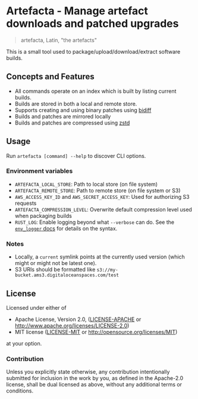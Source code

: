 # Artefacta - Manage artefact downloads and patched upgrades

> artefacta, Latin, "the artefacts"

This is a small tool used to package/upload/download/extract software builds.

## Concepts and Features

- All commands operate on an index which is built by listing current builds.
- Builds are stored in both a local and remote store.
- Supports creating and using binary patches using [bidiff]
- Builds and patches are mirrored locally
- Builds and patches are compressed using [zstd]

[bidiff]: https://github.com/divvun/bidiff
[zstd]: https://github.com/facebook/zstd

## Usage

Run `artefacta [command] --help` to discover CLI options.

### Environment variables

- `ARTEFACTA_LOCAL_STORE`: Path to local store (on file system)
- `ARTEFACTA_REMOTE_STORE`: Path to remote store (on file system or S3)
- `AWS_ACCESS_KEY_ID` and `AWS_SECRET_ACCESS_KEY`: Used for authorizing S3 requests
- `ARTEFACTA_COMPRESSION_LEVEL`: Overwrite default compression level used when packaging builds
- `RUST_LOG`: Enable logging beyond what `--verbose` can do.
  See the [`env_logger` docs] for details on the syntax.
  
[`env_logger` docs]: https://docs.rs/env_logger/0.7.1/env_logger/#enabling-logging

### Notes

- Locally, a `current` symlink points at the currently used version (which might or might not be latest one).
- S3 URIs should be formatted like `s3://my-bucket.ams3.digitaloceanspaces.com/test`

## License

Licensed under either of

 * Apache License, Version 2.0, ([LICENSE-APACHE](LICENSE-APACHE) or http://www.apache.org/licenses/LICENSE-2.0)
 * MIT license ([LICENSE-MIT](LICENSE-MIT) or http://opensource.org/licenses/MIT)

at your option.

### Contribution

Unless you explicitly state otherwise, any contribution intentionally
submitted for inclusion in the work by you, as defined in the Apache-2.0
license, shall be dual licensed as above, without any additional terms or
conditions.
